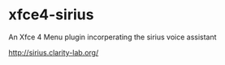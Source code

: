 # xfce4-sirius
An Xfce 4 Menu plugin incorperating the sirius voice assistant


http://sirius.clarity-lab.org/
